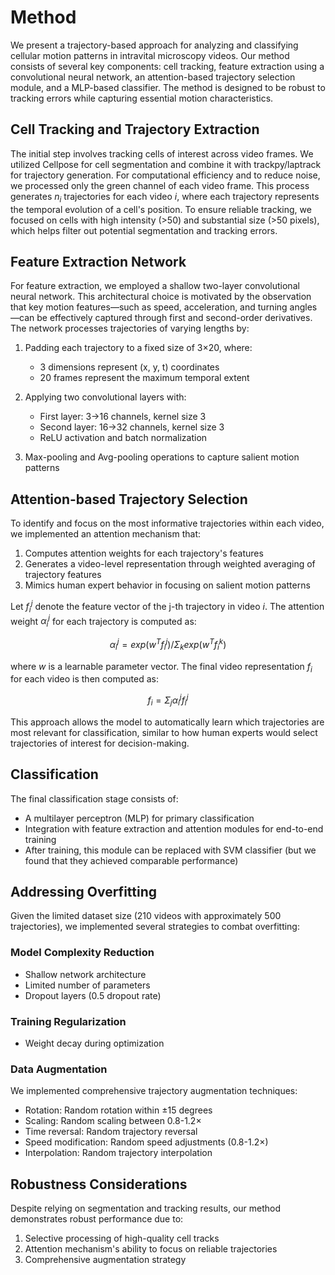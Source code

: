 # Method

We present a trajectory-based approach for analyzing and classifying cellular motion patterns in intravital microscopy videos. Our method consists of several key components: cell tracking, feature extraction using a convolutional neural network, an attention-based trajectory selection module, and a MLP-based classifier. The method is designed to be robust to tracking errors while capturing essential motion characteristics.

## Cell Tracking and Trajectory Extraction

The initial step involves tracking cells of interest across video frames. We utilized Cellpose for cell segmentation and combine it with trackpy/laptrack for trajectory generation. For computational efficiency and to reduce noise, we processed only the green channel of each video frame. This process generates $n_i$ trajectories for each video $i$, where each trajectory represents the temporal evolution of a cell's position. To ensure reliable tracking, we focused on cells with high intensity (>50) and substantial size (>50 pixels), which helps filter out potential segmentation and tracking errors.

## Feature Extraction Network

For feature extraction, we employed a shallow two-layer convolutional neural network. This architectural choice is motivated by the observation that key motion features—such as speed, acceleration, and turning angles—can be effectively captured through first and second-order derivatives. The network processes trajectories of varying lengths by:

1. Padding each trajectory to a fixed size of 3×20, where:
   - 3 dimensions represent (x, y, t) coordinates
   - 20 frames represent the maximum temporal extent

2. Applying two convolutional layers with:
   - First layer: 3→16 channels, kernel size 3
   - Second layer: 16→32 channels, kernel size 3
   - ReLU activation and batch normalization

3. Max-pooling and Avg-pooling operations to capture salient motion patterns

## Attention-based Trajectory Selection

To identify and focus on the most informative trajectories within each video, we implemented an attention mechanism that:
1. Computes attention weights for each trajectory's features
2. Generates a video-level representation through weighted averaging of trajectory features
3. Mimics human expert behavior in focusing on salient motion patterns

Let $f_i^j$ denote the feature vector of the j-th trajectory in video $i$. The attention weight $α_i^j$ for each trajectory is computed as:

$$
α_i^j = exp(w^T f_i^j) / Σ_k exp(w^T f_i^k)
$$

where $w$ is a learnable parameter vector. The final video representation $f_i$ for each video is then computed as:

$$
f_i = Σ_j α_i^j f_i^j
$$

This approach allows the model to automatically learn which trajectories are most relevant for classification, similar to how human experts would select trajectories of interest for decision-making.

## Classification

The final classification stage consists of:
- A multilayer perceptron (MLP) for primary classification
- Integration with feature extraction and attention modules for end-to-end training
- After training, this module can be replaced with SVM classifier (but we found that they achieved comparable performance)
## Addressing Overfitting

Given the limited dataset size (210 videos with approximately 500 trajectories), we implemented several strategies to combat overfitting:

### Model Complexity Reduction
- Shallow network architecture
- Limited number of parameters
- Dropout layers (0.5 dropout rate)

### Training Regularization
- Weight decay during optimization

### Data Augmentation
We implemented comprehensive trajectory augmentation techniques:
- Rotation: Random rotation within ±15 degrees
- Scaling: Random scaling between 0.8-1.2×
- Time reversal: Random trajectory reversal
- Speed modification: Random speed adjustments (0.8-1.2×)
- Interpolation: Random trajectory interpolation

## Robustness Considerations

Despite relying on segmentation and tracking results, our method demonstrates robust performance due to:
1. Selective processing of high-quality cell tracks
2. Attention mechanism's ability to focus on reliable trajectories
3. Comprehensive augmentation strategy
